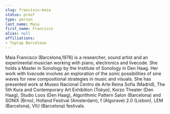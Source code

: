 ```yaml
---
slug: francisco-maia
status: proof
type: person
last_name: Maia
first_name: Francisco
alias: null
affiliations:
- Toplap Barcelona
---
```


Maia Francisco (Barcelona,1976) is a researcher, sound artist and an experimental musician working with piano, electronics and livecode. She holds a
Master in Sonology by the Institute of Sonology in Den Haag. Her work with
livecode involves an exploration of the sonic possibilities of sine waves for new
compositional strategies in music and visuals. She has presented work at Museo
Nacional Centro de Arte Reina Sofía (Madrid), The 5th Kura and Contemporary
Art Exhibition (Tokyo), Korzo Theater (Den Haag), Studio Loos (Den Haag),
Algorithmic Pattern Salon (Barcelona) and SONIX (Brno), Holland Festival
(Amsterdam), f (Algorave) 2.0 (Lisbon), LEM (Barcelona), VIU (Barcelona)
festivals.

